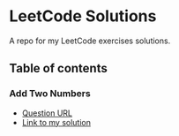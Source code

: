 
# LeetCode Solutions

A repo for my LeetCode exercises solutions.

## Table of contents

### Add Two Numbers
- [Question URL](#https://leetcode.com/problems/add-two-numbers/description/)
- [Link to my solution](#https://leetcode.com/problems/add-two-numbers/description/)
